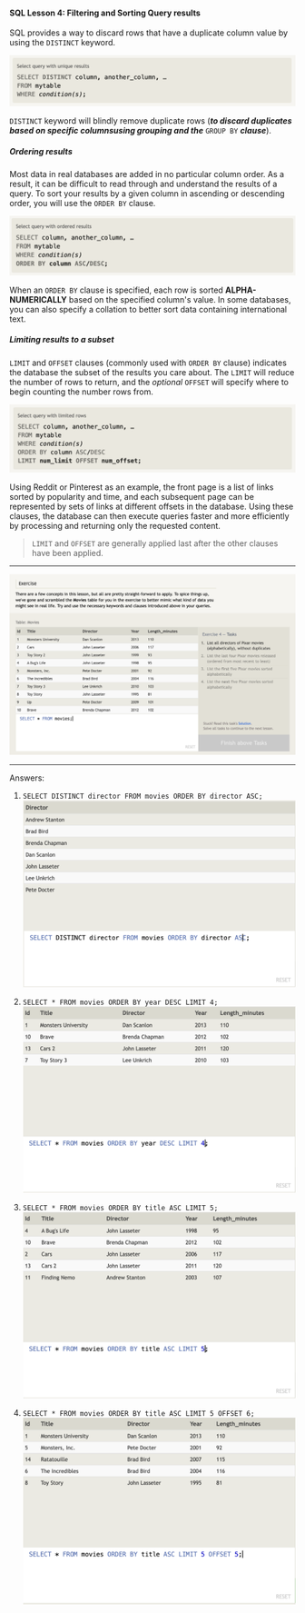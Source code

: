 #### SQL Lesson 4: Filtering and Sorting Query results

SQL provides a way to discard rows that have a duplicate column value by using the `DISTINCT` keyword.

![](images/sql_7.png)

`DISTINCT` keyword will blindly remove duplicate rows (**_to discard duplicates based on specific columnsusing grouping and the_** `GROUP BY` **_clause_**).
<br/>

##### Ordering results

Most data in real databases are added in no particular column order. As a result, it can be difficult to read through and understand the results of a query. To sort your results by a given column in ascending or descending order, you will use the `ORDER BY` clause.

![](images/sql_8.png)

When an `ORDER BY` clause is specified, each row is sorted **ALPHA-NUMERICALLY** based on the specified column's value. In some databases, you can also specify a collation to better sort data containing international text.
<br/>

##### Limiting results to a subset

`LIMIT` and `OFFSET` clauses (commonly used with `ORDER BY` clause) indicates the database the subset of the results you care about. The `LIMIT` will reduce the number of rows to return, and the _optional_ `OFFSET` will specify where to begin counting the number rows from.

![](images/sql_9.png)

Using Reddit or Pinterest as an example, the front page is a list of links sorted by popularity and time, and each subsequent page can be represented by sets of links at different offsets in the database. Using these clauses, the database can then execute queries faster and more efficiently by processing and returning only the requested content.

> `LIMIT` and `OFFSET` are generally applied last after the other clauses have been applied.
> <br/>

---

![](images/sql_10.png)

---

Answers:

1. `SELECT DISTINCT director FROM movies ORDER BY director ASC;`
   ![](images/lesson4answer_1.png)
   <br/>

2. `SELECT * FROM movies ORDER BY year DESC LIMIT 4;`
   ![](images/lesson4answer_2.png)
   <br/>

3. `SELECT * FROM movies ORDER BY title ASC LIMIT 5;`
   ![](images/lesson4answer_3.png)
   <br/>

4. `SELECT * FROM movies ORDER BY title ASC LIMIT 5 OFFSET 6;`
   ![](images/lesson4answer_4.png)

